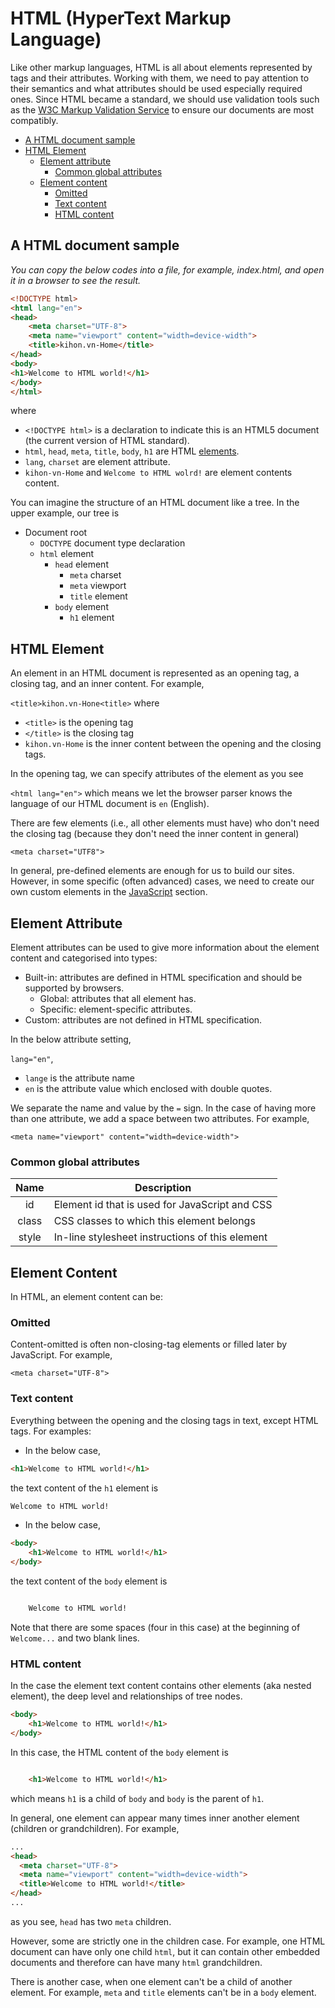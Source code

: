 # HTML (HyperText Markup Language)
Like other markup languages, HTML is all about elements represented by tags and their attributes. Working with them, we
need to pay attention to their semantics and what attributes should be used especially required ones. Since HTML became
a standard, we should use validation tools such as the [W3C Markup Validation Service](https://validator.w3.org/) 
to ensure our documents are most compatibly.
- [A HTML document sample](#a-html-document-sample)
- [HTML Element](#html-element)
  - [Element attribute](#element-attribute)
    - [Common global attributes](#common-global-attributes)
  - [Element content](#element-content)
    - [Omitted](#omitted)
    - [Text content](#text-content)
    - [HTML content](#html-content)
## A HTML document sample
*You can copy the below codes into a file, for example, index.html, and open it in a browser to see the result.*
```html
<!DOCTYPE html>
<html lang="en">
<head>
    <meta charset="UTF-8">
    <meta name="viewport" content="width=device-width">
    <title>kihon.vn-Home</title>
</head>
<body>
<h1>Welcome to HTML world!</h1>
</body>
</html>
```
where
- `<!DOCTYPE html>` is a declaration to indicate this is an HTML5 document (the current version of HTML standard).
- `html`, `head`, `meta`, `title`, `body`, `h1` are HTML [elements](#html-element).
- `lang`, `charset` are element attribute.
- `kihon-vn-Home` and `Welcome to HTML wolrd!` are element contents content.

You can imagine the structure of an HTML document like a tree. In the upper example, our tree is
- Document root
  - `DOCTYPE` document type declaration
  - `html` element
    - `head` element
      - `meta` charset
      - `meta` viewport
      - `title` element
    - `body` element
      - `h1` element
## HTML Element
An element in an HTML document is represented as an opening tag, a closing tag, and an inner content. For example,

`<title>kihon.vn-Hone<title>`
where
- `<title>` is the opening tag
- `</title>` is the closing tag
- `kihon.vn-Home` is the inner content between the opening and the closing tags.

In the opening tag, we can specify attributes of the element as you see

`<html lang="en">` which means we let the browser parser knows the language of our HTML document is `en` (English).

There are few elements (i.e., all other elements must have) who don't need the closing tag (because they don't need the inner content in general) 

`<meta charset="UTF8">`

In general, pre-defined elements are enough for us to build our sites. However, in some specific (often advanced) cases, we need to create our own custom elements in the [JavaScript](/language/formative/programming/js) section.
## Element Attribute
Element attributes can be used to give more information about the element content and categorised into types:
- Built-in: attributes are defined in HTML specification and should be supported by browsers.
  - Global: attributes that all element has.
  - Specific: element-specific attributes.
- Custom: attributes are not defined in HTML specification.

In the below attribute setting,

`lang="en"`, 
- `lange` is the attribute name
- `en` is the attribute value which enclosed with double quotes.

We separate the name and value by the `=` sign. In the case of having more than one attribute, we add a space between two attributes. For example,

`<meta name="viewport" content="width=device-width">`
### Common global attributes

| Name  | Description                                     |
|:-----:|-------------------------------------------------|
|  id   | Element id that is used for JavaScript and CSS  |
| class | CSS classes to which this element belongs       |
| style | In-line stylesheet instructions of this element |

## Element Content
In HTML, an element content can be:
### Omitted
Content-omitted is often non-closing-tag elements or filled later by JavaScript.
For example,

`<meta charset="UTF-8">`
### Text content
Everything between the opening and the closing tags in text, except HTML tags. For examples:
- In the below case,
```html
<h1>Welcome to HTML world!</h1>
``` 
the text content of the `h1` element is 
```html
Welcome to HTML world!
```
- In the below case,
```html
<body>
    <h1>Welcome to HTML world!</h1>
</body>  
```
the text content of the `body` element is
```html

    Welcome to HTML world!

```
Note that there are some spaces (four in this case) at the beginning of `Welcome...` and two blank lines.
### HTML content
In the case the element text content contains other elements (aka nested element),  the deep level and relationships of tree nodes.
```html
<body>
    <h1>Welcome to HTML world!</h1>
</body>
```
In this case, the HTML content of the `body` element is
```html

    <h1>Welcome to HTML world!</h1>

```
which means `h1` is a child of `body` and `body` is the parent of `h1`.

In general, one element can appear many times inner another element (children or grandchildren). For example,
```html
...
<head>
  <meta charset="UTF-8">
  <meta name="viewport" content="width=device-width">
  <title>Welcome to HTML world!</title>
</head>
...
```
as you see, `head` has two `meta` children. 

However, some are strictly one in the children case. For example, one HTML document can have only one child `html`, but it can contain other embedded documents and therefore can have many `html` grandchildren.

There is another case, when one element can't be a child of another element. For example, `meta` and `title` elements can't be in a
`body` element.